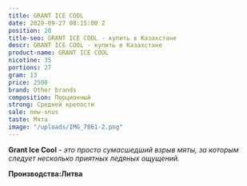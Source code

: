 ```yaml
---
title: GRANT ICE COOL
date: 2020-09-27 08:15:00 Z
position: 20
title-seo: GRANT ICE COOL - купить в Казахстане
descr: GRANT ICE COOL - купить в Казахстане
product-name: GRANT ICE COOL
nicotine: 35
portions: 27
gram: 13
price: 2500
brand: Other brands
composition: Порционный
strong: Средней крепости
sale: new-snus
taste: Мята
image: "/uploads/IMG_7861-2.png"
---
```


**Grant Ice Cool** *- это просто сумасшедший взрыв мяты, за которым следует несколько приятных ледяных ощущений.*

**Производства:Литва**